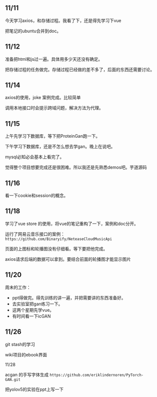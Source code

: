 ## 11/11

今天学习axios，和存储过程。我看了下，还是得先学习下vue

把笔记的ubuntu合并到doc。

## 11/12

准备把html和js过一遍。具体用多少天还没有确定。

把存储过程的任务做完。存储过程已经做的差不多了，后面的东西还需要讨论。

## 11/14

axios的使用，joke 案例完成。比较简单

调用本地接口时会提示跨域问题，解决方法为代理。

## 11/15

上午先学习下数据库，等下把ProteinGan跑一下。

下午学习下数据库，还是不怎么想去学gan。晚上在说吧。

mysql必知必会基本上看完了。

觉得整个项目想要完成还是很困难。所以我还是先熟悉demos吧。芋道源码

## 11/16

看一下cookie和session的概念。

## 11/18

学习了vue store 的使用，将vue的笔记重构了一下，案例和doc分开。

运行了网易云音乐接口的案例：`https://github.com/Binaryify/NeteaseCloudMusicApi`

页面的上图标和轮播图没有仔细看。等下要把他完成。

axios请求后端的数据可以拿到。要结合前面的轮播图才能显示图片



## 11/20

周末的工作：

- ppt得做完。得先训练的讲一遍，并把需要讲的东西准备好。
- 去实验室把gan练习一下。
- 这两个星期先学vue。
- 有时间看一下icGAN

## 11/26

git stash的学习

wiki项目的ebook界面



11/28

acgan  的手写字体生成 `https://github.com/eriklindernoren/PyTorch-GAN.git`

把yolov5的实验在ppt上写一下
